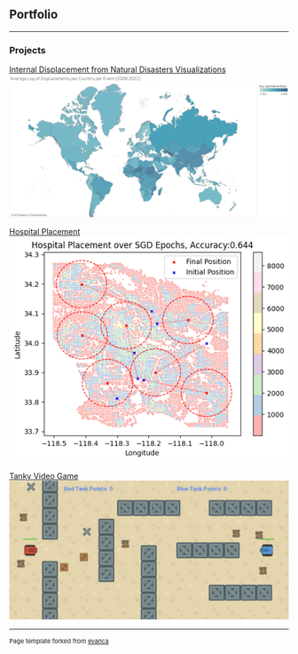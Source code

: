 ## Portfolio

---

### Projects 

[Internal Displacement from Natural Disasters Visualizations](/sample_page)
<img src="images/log of disp map.png?raw=true"/>

[Hospital Placement](/hospital_distribution.md)
<img src='images/hospital_placement.png'>

[Tanky Video Game](/tanky)
<img src='images/tanky_cs3.png'>

---
<!-- [Project 2 Title](/pdf/sample_presentation.pdf)
<img src="images/dummy_thumbnail.jpg?raw=true"/>

---
[Project 3 Title](http://example.com/)
<img src="images/dummy_thumbnail.jpg?raw=true"/> -->

<!-- --- -->

<!-- ### Category Name 2

- [Internal Displacement from Natural Disasters Visualizations](https://public.tableau.com/app/profile/angel.avelar/viz/Displacement_16780194441580/bardisp) -->
<!-- - [Project 2 Title](http://example.com/)
- [Project 3 Title](http://example.com/)
- [Project 4 Title](http://example.com/)
- [Project 5 Title](http://example.com/) -->

<!-- --- -->




<!-- --- -->
<p style="font-size:11px">Page template forked from <a href="https://github.com/evanca/quick-portfolio">evanca</a></p>
<!-- Remove above link if you don't want to attibute -->
